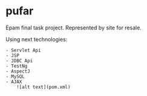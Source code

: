 # pufar
Epam final task project. Represented by site for resale. 

Using next technologies:

    - Servlet Api
    - JSP
    - JDBC Api
    - TestNg
    - AspectJ
    - MySQL
    - AJAX
        ![alt text](pom.xml)
